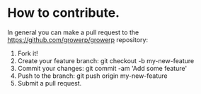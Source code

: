 # How to contribute.

In general you can make a pull request to the https://github.com/growerp/growerp repository:

1. Fork it!
2. Create your feature branch: git checkout -b my-new-feature
3. Commit your changes: git commit -am 'Add some feature'
4. Push to the branch: git push origin my-new-feature
5. Submit a pull request.
